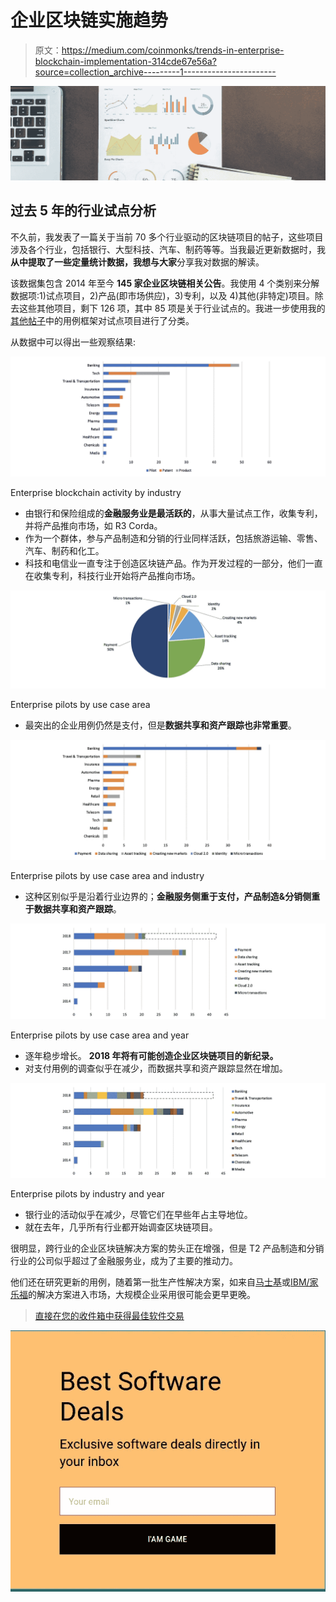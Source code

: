 # 企业区块链实施趋势

> 原文：<https://medium.com/coinmonks/trends-in-enterprise-blockchain-implementation-314cde67e56a?source=collection_archive---------1----------------------->

![](img/bf4d9918e8adb8677849c69f85e7d2de.png)

## 过去 5 年的行业试点分析

不久前，我发表了一篇关于当前 70 多个行业驱动的区块链项目的帖子，这些项目涉及各个行业，包括银行、大型科技、汽车、制药等等。当我最近更新数据时，我**从中提取了一些定量统计数据，我想与大家**分享我对数据的解读。

该数据集包含 2014 年至今 **145 家企业区块链相关公告**。我使用 4 个类别来分解数据项:1)试点项目，2)产品(即市场供应)，3)专利，以及 4)其他(非特定)项目。除去这些其他项目，剩下 126 项，其中 85 项是关于行业试点的。我进一步使用我的[其他帖子](/coinmonks/enterprise-blockchain-where-is-the-business-value-ead60bbd2cb2)中的用例框架对试点项目进行了分类。

从数据中可以得出一些观察结果:

![](img/79b0b1d1d0b2a3403ac8093b20b4ebba.png)

Enterprise blockchain activity by industry

*   由银行和保险组成的**金融服务业是最活跃的**，从事大量试点工作，收集专利，并将产品推向市场，如 R3 Corda。
*   作为一个群体，参与产品制造和分销的行业同样活跃，包括旅游运输、零售、汽车、制药和化工。
*   科技和电信业一直专注于创造区块链产品。作为开发过程的一部分，他们一直在收集专利，科技行业开始将产品推向市场。

![](img/46dd5eb667c5f26067c79c80826ec5f3.png)

Enterprise pilots by use case area

*   最突出的企业用例仍然是支付，但是**数据共享和资产跟踪也非常重要**。

![](img/8379469487c6449034081ef1f8da7151.png)

Enterprise pilots by use case area and industry

*   这种区别似乎是沿着行业边界的；**金融服务侧重于支付，产品制造&分销侧重于数据共享和资产跟踪**。

![](img/69f645db4672db13dd8d275c92c12622.png)

Enterprise pilots by use case area and year

*   逐年稳步增长。 **2018 年将有可能创造企业区块链项目的新纪录。**
*   对支付用例的调查似乎在减少，而数据共享和资产跟踪显然在增加。

![](img/6318a9ae4c162c9b9a0ce1a4b0219a33.png)

Enterprise pilots by industry and year

*   银行业的活动似乎在减少，尽管它们在早些年占主导地位。
*   就在去年，几乎所有行业都开始调查区块链项目。

很明显，跨行业的企业区块链解决方案的势头正在增强，但是 T2 产品制造和分销行业的公司似乎超过了金融服务业，成为了主要的推动力。

他们还在研究更新的用例，随着第一批生产性解决方案，如来自[马士基](https://cointelegraph.com/news/maersk-ibm-launch-blockchain-shipping-supply-chain-platform)或[IBM/家乐福](https://www.coindesk.com/ibm-food-supply-chain-blockchain-carrefour-live-production/)的解决方案进入市场，大规模企业采用很可能会更早更晚。

> [直接在您的收件箱中获得最佳软件交易](https://coincodecap.com/?utm_source=coinmonks)

[![](img/7c0b3dfdcbfea594cc0ae7d4f9bf6fcb.png)](https://coincodecap.com/?utm_source=coinmonks)